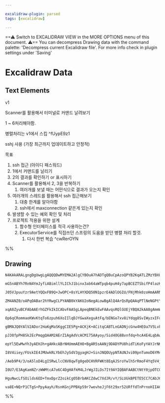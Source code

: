 ```yaml
---

excalidraw-plugin: parsed
tags: [excalidraw]

---
```

==⚠  Switch to EXCALIDRAW VIEW in the MORE OPTIONS menu of this document. ⚠== You can decompress Drawing data with the command palette: 'Decompress current Excalidraw file'. For more info check in plugin settings under 'Saving'


# Excalidraw Data

## Text Elements
v1

Scanner를 활용해서 터미널로 커맨드 날려보기

1 ~ 6처리해야함.

병렬처리는 v1에서 스킵 ^fUypE9z1

sshj 사용 (가장 최근까지 업데이트하고 안정적)

목표
1. ssh 접근 (아이디 패스워드)
2. 1에서 커맨드를 날리기
3. 2의 결과를 확인하기 or 표시하기
4. Scanner를 활용해서 2, 3을 반복하기
    1. 여러개를 보낼 때는 어떤식으로 결과가 오는지 확인
5. 여러개의 스레드를 활용해서 ssh 접근해보기
    1. 대충 한계를 알아야함
    2. ssh에서 maxconnection 같은게 있는지 확인
6. 발생할 수 있는 예외 확인 및 처리
7. 프로젝트 적용을 위한 설계
    1. 함수형 인터페이스를 적극 사용하는건?
    2. ExecutorService를 직접쓰던 스프링의 도움을 받던 병렬 처리 할것.
        1. 다시 한번 복습 ^cwRerOYN

%%
## Drawing
```compressed-json
N4KAkARALgngDgUwgLgAQQQDwMYEMA2AlgCYBOuA7hADTgQBuCpAzoQPYB2KqATLZMzYBXUtiRoIACyhQ4zZAHoFAc0JRJQgEYA6bGwC2CgF7N6hbEcK4OCtptbErHALRY8RMpWdx8Q1TdIEfARcZgRmBShcZQUebQB2bR4aOiCEfQQOKGZuAG1wMFAwYogSbggAMwBVeABRAE4jAEYU4shYRHKoLChWksxuHh4ADm16+oBWAGYANiapkaaeCf4S

mG5nABYh7RnN4YmJyfiABimllYLIChJ1binx3ab64aWTpqb4puH4y7apBCEZTSbifP4lazKYLcE6rARQUhsADWCAAwmx8GxSOUAMRNBD4/F9SCaXDYJHKRFCDjEdGY7ESBHWZhwXCBLLEyqEfD4ADKsGhEkEHk5zARyIQAHVbpJBnCIGLESj+TBBehhWV5VTgRxwjk0E15WxWdg1OsDSdYVcIJThHAAJLEfWoXIAXXlFXIGUd3A4Qh58sINKw5Vw

J05VJpuuYzr9AetYQQxFB9Q+JwOPC+8sYLHYXDQ50N1pzrE4ADlOGIU/FNjMhk0zoHmAARNLdZNoCoEMLyzTCGm1YIZLKx/34eVCODEXDt0E1+I8D7DYbvCabeVEDhI31jjdsclJ7hd/A963dTC9CT0JoAHQ4d95eA4utIgB9O1CAHTXAJVjgBdVwA4g6ggAMi4AH92AAiNgA6HaggAnc4AF52ADstqCAAUNgAkHYALz2AAx1d53k0qAAH6oDMgA

ZM4ANZ0/oAPqOABar2hYRwgCLPYANB0kYAKU2oNegALowBgAlQ4ArQsRpQAAqPTlNeNGPtYL7vt+/5AWBkGwQhKEYTROH4URpGUdR950YxxEsexXG8R6nBQLyhBGOIvBWv8FTGQAYrg+jcuaqDgu0PQAIJEMo+boMEFS9NmTBQOYBCeUCPnQManJ6FkuBBkwPpoHG47WliQJBgQgkXsJt5aWJz5MJJv4ASBEHQfBSFoZhWkqQRJHkVRNEMcxrFNB

xqA8ZyuBCFAbAAErhGZFkIkICAbvFAASgLApeqBNEkEwFAAvqsRQlGUEjYBQA2kAA8gAmmWnIdBZ0BCfKAxoFsRzaJs9RzM8UzLlMUyWuu1rOVsr27DM9SbCcEx7AsSxNO9/w3MQdxoDMNZJOM8QPMMUzxHsMyuQCQIgmg/1WRCHBQhZuPwkqaIYliuKEgSSC9mSFKRrSZMMugTIcCybKZAF1oVNyfICqdGrJvKioStKkOymgfAJuKyp8+UAsRsI

Op6qCRommaoKWvKtqTo6zpuh6XoIIlqDJYGwaXeguAtFq/bENGo7xv8iYdqg8SvIWyzxIFuacBrJyS/8JZ5hWHBVhLJwzHMMwrssTatsEs6dt2Y3Wn21LEIO6Qcw7KX/JO06J3N86Ls8JybNMUzjVuO6OyUmIHi7x6nv856zQqzCSAAVqggA1A1+qAABSAAA1gCl46ggA6s4AP7WADJ1gADk6ggCjo4ADs2AC7jgAdS4AGquAAc1qCABKjgCoE4A

gBMAJQ0YAlV2ADor2HaKgMaSKggCIE5Pg+ACKjK+ACitqCABTLnGADNjcGnw4HEOa7V5LvkQsRaqUwb48EABrjqBAANNYAH5r3yAFU1wAHuMb3QqgLEqAL6AB2hrBd5Ng33yhJT8xVeDUFQFMQAIuOoEABg9gBXnqIRwVA7C5o30ADejgAb9sADg175UKAB6G1AgAZVpYoAFtHAAlrYAXaHAA845BZBQ9UCABIxpi88MF3gmNw/h8DOKAAgOuCRV

pJ30fpPH8Sk2EcPmqgQAAM2AErZ1AgAdVcACM175AAyoy/Sid4OG8Bvnfdq+hcA4E4LqbAwVOCoEAJg1gABccADE1qBAAR4+o1AmiOAzBvoAHB7AC7A4AA1XUCAAwhpJLFAAQY4ADzHUnoNQIAeB7UAkTvIkVAgAQVfAoAXAm16oEPl+ehgAQcacagQAJIMuJ8dYm+FECmAFQ11A6DAKAAzllenF3yH0AJ+1vcvwbyYoAFxqAD8Iz2HANqJgBA2A

epYl5EwMwYh3yAEHJh+gAHkcABrNHUmmAEHO+BgAR5sAANj9DADYPU8hidTiKoFyYAYJrNK+N8TYwAJ034OcYACJ7UBMMAK1DfEKBZTbnfbufdB6jwnjPeey917bz3kfQBd5L7X1vh3Mxr8P7fz/gAu8wC2oATAUhSBd5oG8HgcgtBmDsG4IIawkhqAyGFQodJPgND6HMNYZCnRAjUDCLEZI2RCjEFIOUWojR6CtEKr0YY4xAFTFPwsdVeVdjHGu

I8V4iiey/FUskIE4JMUwkRLYbEhJySdV3gyagHJ+SinJNQOUypNTAUNJvi09pnTumoD6YM4ZVj2E2PGVMmZ8zFmdNWX3DZOz7UHKOSc3qpBzmkEuQgG59ynmcVeR875qA/moABSRYFYL7UWphfCxFKKjJZFMuZQYRNKh2Qck5bg6NW5hW8uUPynNA5BRCvgadEVepwGisZOKL5jam1SqQdKHBMpCSFB3LF/dh5jynnPReq9N47wPifc+V8OA2JNc

/Aeb9P4/3/oA5loD4LgI5RwLlcCNV8qwTg0geDCHVRFWKt8EqAJSroYwlh5rRmoF4Yq5V4jUDSPkYozVqiUlpO0Zh3RHVDWIcdWYs19qbEOOcW41AnjvHJodQEgCQSQkFXCXmaJ8Tik+vSVkvJhTikhoqRg8N9SOCNOjR0rpvT+lDPo2MyZ0y5kLKWTm9ZWzdnscLcc05paLnmEragW5jznlvNQF835/z6KArbeCiFKab5dqcQi5FXVTkDVYIOtA

I0U7/E3AgKamNZrzWWMtcA7o6C4DgHAfkM4LJrWgJILOs7It9AYIQBAFAABCtNtY0jpOTCQOIKjVZq7lk5pB2RQHtN0fQ/ISblaZhAPEVMiSrAgPVxrzX0jFfJKVhm9IujkFZqyRrdWRCDZa7ZHmKo1QKgxJqAo/X5scyG616WUoZRyk2wNnbLW2sShW/zdbgtjvbayLtvqitJD2xVrdhrp30i7TVrAP2fWTv3cW6Oxy+BnLgi2+9gH6RbLGQHRZ

HguNwcLfSOilds6ED+TmxDprZ2oikCgO5BrbAKCZdwC7XdJR/vY/SLUGkBPETE5CC7CAbJ6eY6R/oOnRP+LwFOvTXLzBsCIh5AADQnQubQgNLTTC+OXd49Q+sC6F/gfaE7NgkJmMjAGpwGwPHun1owbADDcDWpAegBBRqgmWn9u7VP9CPfTi9iQfO+uUhILDodLv93EH5AgddaAweu+IAAWTYMQBANPcCaGCI3ZOnuSAdeN9aQrGImekGUKSAei4

va8E+NQrP1CTgS+PpyAayh/RsnKGnjPPBXp59r7wevheJjF6t29xr52URffdTnPrnoHIIAGsGfd+NE//EyJH6P3BgvymwEQP3qBp/WkPRkKfpBRpGh6mF1fo1W8lDsJ3Y52ReSHrgCHsPEeo+HiTieELkAyTBUYPxQ3+BR8lBOnLNIfHfYz6EGKAw3POgkpdxrR64UQY8b8NxQh8c+NH9n8a58BYswAVo6BuZghnRgAloQAlogA=
```
%%